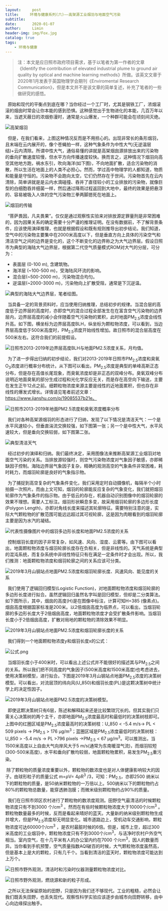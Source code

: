 ```yaml
---
layout:     post                  
title:     环境与健康系列(六)——高架源工业烟羽与地面空气污染
subtitle: 
date:       2020-01-07
author:     Limin                    
header-img: img/Fox.jpg    
catalog: true                     
tags:                             
    - 环境与健康
---
```



> 注：本文是应日照市政府项目需求，基于以笔者为第一作者的文章《Identify the contribution of elevated industrial plume to ground air quality by optical and machine learning methods》所做。该英文文章于2020年1月发表于英国物理学会期刊《Enviromental Research Communication》，但是本文并不是该文章的简单复述，补充了笔者的一些做研究的感悟。

&nbsp; 原始和现代的平衡点到底在哪？当你经过一个工厂时，尤其是钢铁工厂，浓烟滚滚的烟囱时常会让你本能的感到恐惧。这种感觉出于生物进化的本能，几百万年以来，当遮天蔽日的浓烟弥漫时，通常是火山爆发，一个种群可能会在顷刻间灭绝。

![高架烟羽](https://upload-images.jianshu.io/upload_images/17085473-283662da86f78c53.png?imageMogr2/auto-orient/strip%7CimageView2/2/w/1240)

&nbsp; 但是，在我们看来，上图这种情况反而是不用担心的。出现非常长的条形烟羽，且末端在云内展开的，像个苍蝇拍一样，这种气象条件为中性大气(无逆温层结)+云内清除。所谓中性大气，通俗易懂的讲就是高架烟囱源排放出来的污染物的垂向扩散速度较慢，但水平方向传播速度较快。换而言之，这种情况下烟羽向高空其他地方跑，祸水东引，吹向海洋(如下图)，不向地面扩散，适合污染物的消散，所以生活在地面上的人类不必担心。然而，学过高中物理学的人都知道，物质和能量是守恒的。污染物不会跑向太空，它们仍然存在于世间。污染物首先在云内清除，简单讲就是是云内水滴碰撞、吞并了直径较小的工业排放的污染物，就像巨型的白细胞吞并细菌一样，然后通过降雨过程返回到大地中，最终的效果是把悬浮的、容易被吸入人体的空气污染物三拳两脚摁死在地面上。

![烟羽的传输](https://upload-images.jianshu.io/upload_images/17085473-b39dde72467501e7.png?imageMogr2/auto-orient/strip%7CimageView2/2/w/1240)

&nbsp;  “菩萨畏因，凡夫畏果”。仅仅是通过观察性实验来对排放源定罪量刑是非常困难的，因为因果关系的确定需要十分严谨的推理证明。在没有数据前，不了解背景条件，应该使用演绎推理，也就是根据假设和既有规则推导出初步结论。我们知道，空气中的污染物主要集中在2000米高度以下，但是垂直方向上具体的污染空气和清洁空气之间的边界是变化的，这个不断变化的边界称之为大气边界层。假设日照市为典型的海陆大气边界层，根据第二代空气质量模式ROM对大气的分层，可分为：

- 表面层 (0-100 m), 含建筑物。
- 海洋层 (~100-500 m)，受海陆风环流的影响。
- 混合层(~500-2000 m)，污染物混合均匀。
- 逆温层(~2000-3000 m)，污染物向上扩散受阻，通常是下沉逆温。

![典型的海陆大气边界层，笔者绘图。](https://upload-images.jianshu.io/upload_images/17085473-448ef21c7a31fd96.png?imageMogr2/auto-orient/strip%7CimageView2/2/w/1240)

&nbsp; 当具备一定的背景资料时，应当使用归纳推理，总结初步的规律。当混合层的高度低于边界层的高度时，亦即空气的混合过程全部发生在在富含空气污染物的边界层内，边界层高度的减小会伴随着空气污染物的累积，此时地面PM<sub>2.5</sub>浓度会线性升高。如下图，横坐标为边界层高度BLH，纵坐标为颗粒物浓度，可以看到，当边界层高度低于500米高度时，PM<sub>2.5</sub>浓度开始线性增加。故日照市的混合层高度在500米左右。这符合我们的前提假设。

![日照市2013-2019年边界层高度BLH与地面PM2.5浓度关系，月均值。](https://upload-images.jianshu.io/upload_images/17085473-815bc66d038ebeb6.png?imageMogr2/auto-orient/strip%7CimageView2/2/w/1240)

&nbsp; 为了进一步得出归纳的初步结论，我们对2013-2019年日照市PM<sub>2.5</sub>浓度和臭氧O<sub>3</sub>浓度进行概率分布统计。从下图可以看出，PM<sub>2.5</sub>浓度是典型的单峰高斯正态分布，但是存在高值长尾现象，而臭氧浓度却是非正态的双峰分布。臭氧双峰分布说明近地面臭氧的部分生成过程和光化学反应无关，而是存在高空向下输送，主要在发生正午12点之前。细颗粒物浓度来源主要是线性的近地面累积，但也存在非线性的爆发式增长。详情请见笔者前述文章：https://www.jianshu.com/p/19085537b21e。

![日照市2013-2019年地面PM2.5浓度和臭氧浓度概率分布](https://upload-images.jianshu.io/upload_images/17085473-fee6f3fbb6d79ec0.png?imageMogr2/auto-orient/strip%7CimageView2/2/w/1240)

&nbsp; 我们对各种高架源烟羽的形态进行了归纳，发现了以下情况是清洁天气：一个是水平风速较小，但垂直湍流交换较强，如下图第一张；另一个是中性大气，水平风速较大，但是垂向交换较弱，如下图第二张。

 ![典型清洁天气](https://upload-images.jianshu.io/upload_images/17085473-26b181c2a2987f20.png?imageMogr2/auto-orient/strip%7CimageView2/2/w/1240)

&nbsp; 经过初步的演绎和归纳。我们最终决定，采用图像法来推断高架源工业烟羽对地面空气污染的关系。当排放源较强时，则空气污染物浓度对气象因子敏感，亦即稀缺因子控制。海陆边界层气象因子复杂，精确的观测高空的气象条件非常困难，耗时耗力，而烟羽轮廓是良好的气象指示物。

&nbsp; 为了捕捉到高空复杂的气象条件变化，我们采用定时自动摄像机，每隔半个小时拍摄一次照片。而由上文可知，烟羽的轮廓能反应复杂的气象变化，我们就把烟羽轮廓作为气象条件的指示物。由于低云的存在，机器自动识别图像中的烟羽轮廓的效果不理想。需要人工标注。烟羽形状瞬息多变，故采用烟羽轮廓的多边形长度(Polygon Length)，亦即对角线长度来描述其轮廓特征。需要特别注意的是，实际大气颗粒物的扩散范围可能远远超过其可视轮廓，这是因为肉眼看到的烟羽轮廓主要是因为水汽的凝结。

![代表性摄像图片中的烟羽多边形长度和地面PM2.5浓度的关系](https://upload-images.jianshu.io/upload_images/17085473-8dc428d35854940e.png?imageMogr2/auto-orient/strip%7CimageView2/2/w/1240)

&nbsp; 控制烟羽长度的因子非常复杂，如风速、风向、湿度、云雾等。由下图可以看出，地面颗粒物浓度与烟羽轮廓长度存在负相关，但是非线性的。天气系统是典型的混沌系统，而复杂系统中非线性特征只有在满足一定条件时才会出现。所以，我们推测：地面颗粒物浓度和烟羽轮廓之间的关系应该可分类。

![2019年3月山钢站点地面PM2.5浓度和烟羽轮廓长度、风速风向、能见度的关系](https://upload-images.jianshu.io/upload_images/17085473-bb0e60c4ff81a388.png?imageMogr2/auto-orient/strip%7CimageView2/2/w/1240)

&nbsp; 我们使用了逻辑回归模型(Logistic Function)，对地面颗粒物浓度和烟羽轮廓的多边形长度进行拟合。虽然逻辑回归虽然名字叫是回归模型，但却是二分类算法。如下图所示，其中，烟囱的高度(H)是在图像中标注，计算可知H=385 (像素点)。烟囱高度根据国家标准是200米。以2倍烟囱高度为临界点，可以看出，当烟羽轮廓的多边形长度大于2倍烟囱高度，地面颗粒物浓度才会受扩散条件影响。当烟羽长度小于2倍烟囱高度，扩散对局地的颗粒物的清除效果不明显。

![2019年3月山钢站点地面PM2.5浓度和烟羽轮廓长度的关系](https://upload-images.jianshu.io/upload_images/17085473-ef7a54b09850e564.png?imageMogr2/auto-orient/strip%7CimageView2/2/w/1240)

&nbsp; 我们得到一个地面颗粒物浓度y和烟羽长度x的公式：

![公式.png](https://upload-images.jianshu.io/upload_images/17085473-7863c59f82634cb4.png?imageMogr2/auto-orient/strip%7CimageView2/2/w/1240)

&nbsp; 当烟羽长度小于400米时，可以看出上述公式并不能很好的描述其与PM<sub>2.5</sub>之间的关系。所以我们把不同高度的气象因子(500米高度和1500米高度)也考虑进去，使用决策树模型，进行拟合。下图是2019年3月山钢站点地面PM<sub>2.5</sub>浓度的决策树模型。可以看出，对流层顶的纬向风(U_850)和烟羽长度(PL)是这颗决策树中统计学上的决定性因子。

![2019年3月山钢站点地面PM2.5浓度的决策树模型。](https://upload-images.jianshu.io/upload_images/17085473-d198b2e18dae7228.png?imageMogr2/auto-orient/strip%7CimageView2/2/w/1240)

&nbsp; 即使这颗决策树只有6层，陈述和解释起来还是比较繁琐冗长的。但其实我们只需关心决策树的两个主干，亦即地面PM<sub>2.5</sub>浓度最高时和最低时的决策树枝即可。上图中的红圈区域是PM<sub>2.5</sub>浓度最高时的决策树枝：U_850 < -5.4 m/s→ PL < 509 pixels → PM<sub>2.5</sub> > 176 µg/m<sup>3</sup>；蓝圈区域是PM<sub>2.5</sub>浓度最低时的决策树枝：U_850 > -5.4 m/s → PL >796 pixels →PM<sub>2.5</sub> < 67 µg/m<sup>3</sup>。可以推测出，当1500米高度以上自由大气向岸风大于5 m/s(通常为东南暖湿气流)，而烟羽较短(300-500米高度)，水平和垂向扩散均较弱，地面颗粒物累积，易发生PM<sub>2.5</sub>重污染。

&nbsp;除了颗粒物的质量浓度重要以外，颗粒物的数浓度也是对人体健康影响较大的因子。由球形粒子的质量公式 m=ρV= 4ρR<sup>3</sup> /3，可知：PM<sub>2.5</sub>，亦即2500 纳米以下的颗粒物的质量，是50纳米颗粒物的一万倍以上。500纳米以下的颗粒物约占80%的颗粒物总数量，能穿透肺泡膜；而微米级别颗粒物约占90%的质量。

&nbsp;  我们在日照市郊区农村进行了颗粒物的数浓度观测。田野空气最清洁的时候颗粒物浓度只有不到3000 个/cm<sup>3</sup> 。然而在有些时候颗粒物浓度大于10000个/cm<sup>3</sup> 。颗粒物数量最多的时候，反而是看起来晴好的蓝天。大量新的纳米级别颗粒物生成并增大，但是PM<sub>2.5</sub>浓度却无明显变化。城市道路边上，受机动车交通影响，颗粒物浓度可达60000个/cm<sup>3</sup> ，是农村最脏时候的6倍。但是，城市上空，超过300米高度的工业烟羽中，颗粒物浓度只有不到3000个/cm<sup>3</sup>，与洁净时农村户外空气相当。室内空气，在十几平米有人的办公室内约在7000 个/cm<sup>3</sup>，因人的数量而异。当你看到手机预警，空气质量指数AQI破百的时候，大气颗粒物浓度虽然高，但是基本上是大的颗粒，只有几千个。当看到清洁的蓝天时，颗粒物浓度可能达到上万个。

![日照市野外观测，清洁时和污染时仪器测量颗粒物浓度对比。](https://upload-images.jianshu.io/upload_images/17085473-19796ee023297520.png?imageMogr2/auto-orient/strip%7CimageView2/2/w/1240)

![日照市野外观测，燃烧源和新的粒子形成。](https://upload-images.jianshu.io/upload_images/17085473-00020dce5f08e95a.png?imageMogr2/auto-orient/strip%7CimageView2/2/w/1240)

&nbsp; 之所以无法保留原始的田野，只是因为我们还不够现代。工业的粗糙，必然会让我们既丢失田野，也丢失现代。观察性科学实验应该逐步由城市向田野转移，由中心向边缘探出触手。
